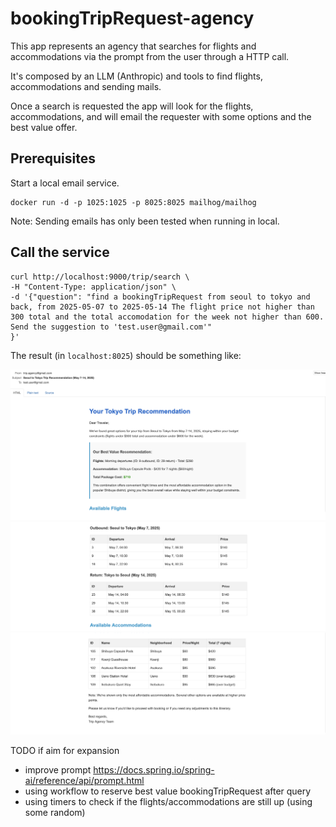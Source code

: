 # bookingTripRequest-agency

This app represents an agency that searches for flights and accommodations via the
prompt from the user through a HTTP call. 

It's composed by an LLM (Anthropic) and tools to find flights, accommodations and sending mails. 

Once a search is requested the app will look for the flights, accommodations, 
and will email the requester with some options and the best value offer. 

## Prerequisites

Start a local email service. 
```shell
docker run -d -p 1025:1025 -p 8025:8025 mailhog/mailhog
```
Note: Sending emails has only been tested when running in local. 

## Call the service 

```shell
curl http://localhost:9000/trip/search \
-H "Content-Type: application/json" \
-d '{"question": "find a bookingTripRequest from seoul to tokyo and back, from 2025-05-07 to 2025-05-14 The flight price not higher than 300 total and the total accomodation for the week not higher than 600. Send the suggestion to 'test.user@gmail.com'"
}'
```

The result (in `localhost:8025`) should be something like: 

![mail_header.png](mail_header.png)
![mail_center.png](mail_center.png)
![mail_bottom.png](mail_bottom.png)

TODO if aim for expansion 
- improve prompt https://docs.spring.io/spring-ai/reference/api/prompt.html
- using workflow to reserve best value bookingTripRequest after query
- using timers to check if the flights/accommodations are still up (using some random)